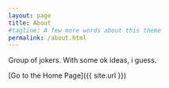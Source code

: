 ```yaml
---
layout: page
title: About
#tagline: A few more words about this theme
permalink: /about.html
---
```


Group of jokers. With some ok ideas, i guess.

[Go to the Home Page]({{ site.url }})
